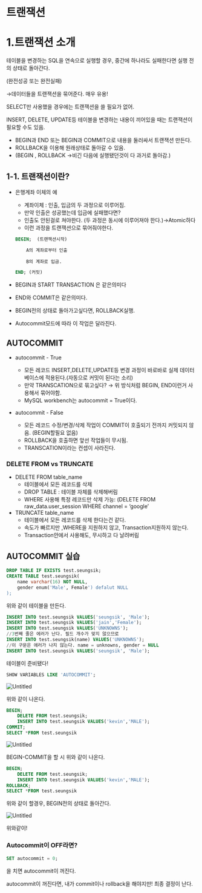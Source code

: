 # 트랜잭션

# 1.트랜잭션 소개

테이블을 변경하는 SQL을 연속으로 실행할 경우, 중간에 하나라도 실패한다면 실행 전의 상태로 돌아간다.

(완전성공 또는 완전실패)

→데이터들을 트랜잭션을 묶어준다. 매우 유용!

SELECT만 사용했을 경우에는 트랜잭션을 쓸 필요가 없어.

INSERT, DELETE, UPDATE등 테이블을 변경하는 내용이 끼어있을 때는 트랜잭션이 필요할 수도 있음.

- BEGIN과 END 또는 BEGIN과 COMMIT으로 내용을 둘러싸서 트랜잭션 만든다.
- ROLLBACK을 이용해 원래상태로 돌아갈 수 있음.
- (BEGIN , ROLLBACK →비긴 다음에 실행됐던것이 다 과거로 돌아감.)

## 1-1. 트랜잭션이란?

- 은행계좌 이체의 예
    - 계좌이체 : 인출, 입금의 두 과정으로 이루어짐.
    - 만약 인출은 성공했는데 입금에 실패했다면?
    - 인출도 안된걸로 쳐야한다. (두 과정은 동시에 이루어져야 한다.)→Atomic하다
    - 이런 과정을 트랜잭션으로 묶어줘야한다.
    
    ```sql
    BEGIN;  (트랜잭션시작)
    
    	A의 계좌로부터 인출
    	
    	B의 계좌로 입금.
    
    END; (커밋)
    ```
    
- BEGIN과 START TRANSACTION 은 같은의미다
- END와 COMMIT은 같은의미다.
- BEGIN전의 상태로 돌아가고싶다면, ROLLBACK실행.

- Autocommit모드에 따라 이 작업은 달라진다.

## AUTOCOMMIT

- autocommit - True
    - 모든 레코드 INSERT,DELETE,UPDATE등 변경 과정이 바로바로 실제 데이터베이스에 적용된다.(자동으로 커밋이 된다는 소리)
    - 만약 TRANSCATION으로 묶고싶다? → 위 방식처럼 BEGIN, END이런거 사용해서 묶어야함.
    - MySQL workbench는 autocommit = True이다.

- autocommit - False
    - 모든 레코드 수정/변경/삭제 작업이 COMMIT이 호출되기 전까지 커밋되지 않음.
    (BEGIN할필요 없음)
    - ROLLBACK을 호출하면 앞선 작업들이 무시됨.
    - TRANSCATION이라는 컨셉이 사라진다.
    

### DELETE FROM vs TRUNCATE

- DELETE FROM table_name
    - 테이블에서 모든 레코드를 삭제
    - DROP TABLE : 테이블 자체를 삭제해버림
    - WHERE 사용해 특정 레코드만 삭제 가능: (DELETE FROM raw_data.user_session
    WHERE channel = ‘google’
- TRUNCATE table_name
    - 테이블에서 모든 레코드를 삭제 한다는건 같다.
    - 속도가 빠르지만 ,WHERE을 지원하지 않고, Transaction지원하지 않는다.
    - Transaction안에서 사용해도, 무시하고 다 날려버림

## AUTOCOMMIT 실습

```sql
DROP TABLE IF EXISTS test.seungsik;
CREATE TABLE test.seungsik(
	name varchar(16) NOT NULL,
	gender enum('Male', Female') defalut NULL
);
```

위와 같이 테이블을 만든다.

```sql
INSERT INTO test.seungsik VALUES('seungsik', 'Male');
INSERT INTO test.seungsik VALUES('jain','Female');
INSERT INTO test.seungsik VALUES('UNKNOWNS');
//3번째 줄은 에러가 난다. 필드 개수가 맞지 않으므로
INSERT INTO test.seungsik(name) VALUES('UNKNOWNS');
//이 구문은 에러가 나지 않는다. name = unknowns, gender = NULL
INSERT INTO test.seungsik VALUES('seungsik', 'Male');
```

테이블이 준비됐다!

```sql
SHOW VARIABLES LIKE 'AUTOCOMMIT'; 
```

![Untitled](%E1%84%90%E1%85%B3%E1%84%85%E1%85%A2%E1%86%AB%E1%84%8C%E1%85%A2%E1%86%A8%E1%84%89%E1%85%A7%E1%86%AB%2045829452f4d64259a813ff79c98ffca1/Untitled.png)

위와 같이 나온다.

```sql
BEGIN;
	DELETE FROM test.seungsik;
	INSERT INTO test.seungsik VALUES('kevin','MALE');
COMMIT;
SELECT *FROM test.seungsik
```

![Untitled](%E1%84%90%E1%85%B3%E1%84%85%E1%85%A2%E1%86%AB%E1%84%8C%E1%85%A2%E1%86%A8%E1%84%89%E1%85%A7%E1%86%AB%2045829452f4d64259a813ff79c98ffca1/Untitled%201.png)

BEGIN-COMMIT을 할 시 위와 같이 나온다.

```sql
BEGIN;
	DELETE FROM test.seungsik;
	INSERT INTO test.seungsik VALUES('kevin','MALE');
ROLLBACK;
SELECT *FROM test.seungsik
```

위와 같이 할경우, BEGIN전의 상태로 돌아간다.

![Untitled](%E1%84%90%E1%85%B3%E1%84%85%E1%85%A2%E1%86%AB%E1%84%8C%E1%85%A2%E1%86%A8%E1%84%89%E1%85%A7%E1%86%AB%2045829452f4d64259a813ff79c98ffca1/Untitled%202.png)

위와같이!

### Autocommit이 OFF라면?

```sql
SET autocommit = 0;
```

을 치면 autocommit이 꺼진다.

 

autocommit이 꺼진다면, 내가 commit이나 rollback을 해야지만! 최종 결정이 난다.